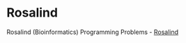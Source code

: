 # Rosalind
Rosalind (Bioinformatics) Programming Problems - [Rosalind](https://rosalind.info/problems/list-view/)
